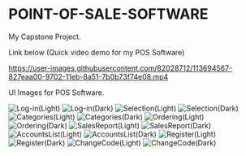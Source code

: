 # POINT-OF-SALE-SOFTWARE
My Capstone Project.

Link below (Quick video demo for my POS Software)

https://user-images.githubusercontent.com/82028712/113694567-827eaa00-9702-11eb-8a51-7b0b73f74e08.mp4

UI Images for POS Software.

![Log-in(Light)](https://user-images.githubusercontent.com/82028712/113693912-b4dbd780-9701-11eb-995a-8f1505160b0d.png)
![Log-in(Dark)](https://user-images.githubusercontent.com/82028712/113693919-b73e3180-9701-11eb-95ec-7ce2970db544.png)
![Selection(Light)](https://user-images.githubusercontent.com/82028712/113693942-bf966c80-9701-11eb-9614-f9980d342727.png)
![Selection(Dark)](https://user-images.githubusercontent.com/82028712/113693946-c1603000-9701-11eb-9cb5-3228bc4093f3.png)
![Categories(Light)](https://user-images.githubusercontent.com/82028712/113694129-f10f3800-9701-11eb-8040-14a6cc2b6880.png)
![Categories(Dark)](https://user-images.githubusercontent.com/82028712/113694150-f66c8280-9701-11eb-8a44-90e4cef29af2.png)
![Ordering(Light)](https://user-images.githubusercontent.com/82028712/113693984-cc1ac500-9701-11eb-92fc-cd57c99be8fb.png)
![Ordering(Dark)](https://user-images.githubusercontent.com/82028712/113693992-ce7d1f00-9701-11eb-8118-83fa63b6e311.png)
![SalesReport(Light)](https://user-images.githubusercontent.com/82028712/113694010-d2a93c80-9701-11eb-89b2-7a8828070116.png)
![SalesReport(Dark)](https://user-images.githubusercontent.com/82028712/113694038-d76df080-9701-11eb-9b0f-387df28deade.png)
![AccountsList(Light)](https://user-images.githubusercontent.com/82028712/113694082-e2288580-9701-11eb-8ac0-b7e0f89ca5ef.png)
![AccountsList(Dark)](https://user-images.githubusercontent.com/82028712/113694086-e5237600-9701-11eb-912b-e0e152e1f3af.png)
![Register(Light)](https://user-images.githubusercontent.com/82028712/113694302-24ea5d80-9702-11eb-9fda-9ec0c87f438a.png)
![Register(Dark)](https://user-images.githubusercontent.com/82028712/113694308-274cb780-9702-11eb-9e96-ca58617cb8db.png)
![ChangeCode(Light)](https://user-images.githubusercontent.com/82028712/113694214-0be1ac80-9702-11eb-8411-3e41c057af65.png)
![ChangeCode(Dark)](https://user-images.githubusercontent.com/82028712/113694268-1b60f580-9702-11eb-84c8-7f2bba611d91.png)
